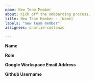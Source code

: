 ```yaml
---
name: New Team Member
about: Kick off the onboarding process.
title: New Team Member - [Name]
labels: "new team member" 
assignees: charlie-costanzo

---
```


**Name**

**Role**

**Google Workspace Email Address**

**Github Username**
